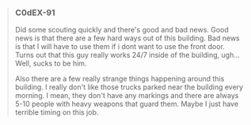 > ### **C0dEX-91**  
> 
> Did some scouting quickly and there's good and bad news. Good news is that there are a few hard ways out of this building. Bad news is that I will have to use them if i dont want to use the front door. Turns out that this guy really works 24/7 inside of the building, ugh... Well, sucks to be him.  
>  
> Also there are a few really strange things happening around this building. I really don't like those trucks parked near the building every morning. I mean, they don't have any markings and there are always 5-10 people with heavy weapons that guard them. Maybe I just have terrible timing on this job.  
